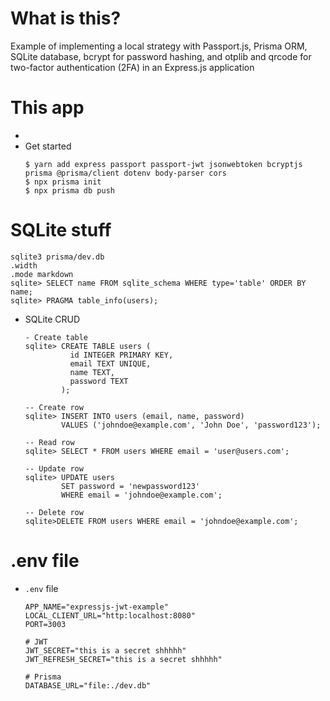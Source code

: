 # What is this?
Example of implementing a local strategy with Passport.js, Prisma ORM, SQLite database, bcrypt for password hashing, and otplib and qrcode for two-factor authentication (2FA) in an Express.js application


# This app
- 
- Get started
  ```shell
  $ yarn add express passport passport-jwt jsonwebtoken bcryptjs prisma @prisma/client dotenv body-parser cors
  $ npx prisma init 
  $ npx prisma db push
  ```



# SQLite stuff
  ```shell
  sqlite3 prisma/dev.db
  .width
  .mode markdown
  sqlite> SELECT name FROM sqlite_schema WHERE type='table' ORDER BY name; 
  sqlite> PRAGMA table_info(users);
  ```
- SQLite CRUD
  ```shell
  - Create table
  sqlite> CREATE TABLE users (
            id INTEGER PRIMARY KEY,
            email TEXT UNIQUE,
            name TEXT,
            password TEXT
          );

  -- Create row
  sqlite> INSERT INTO users (email, name, password)
          VALUES ('johndoe@example.com', 'John Doe', 'password123');

  -- Read row
  sqlite> SELECT * FROM users WHERE email = 'user@users.com';

  -- Update row
  sqlite> UPDATE users
          SET password = 'newpassword123'
          WHERE email = 'johndoe@example.com';

  -- Delete row
  sqlite>DELETE FROM users WHERE email = 'johndoe@example.com';
  ```





# .env file
- `.env` file
  ```shell
  APP_NAME="expressjs-jwt-example"
  LOCAL_CLIENT_URL="http:localhost:8080"
  PORT=3003

  # JWT
  JWT_SECRET="this is a secret shhhhh"
  JWT_REFRESH_SECRET="this is a secret shhhhh"

  # Prisma
  DATABASE_URL="file:./dev.db"
  ```

